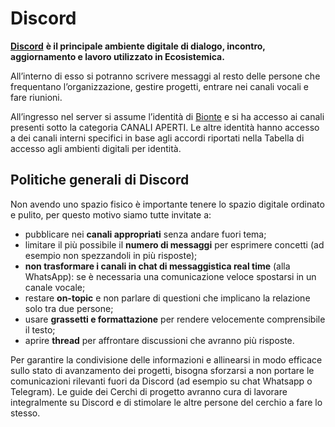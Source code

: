 # Discord

[**Discord**](https://discord.gg/fgmbfYKM5a) **è il principale ambiente digitale di dialogo, incontro, aggiornamento e lavoro utilizzato in Ecosistemica.**

All’interno di esso si potranno scrivere messaggi al resto delle persone che frequentano l’organizzazione, gestire progetti, entrare nei canali vocali e fare riunioni.

All’ingresso nel server si assume l’identità di [Bionte](../identita/tipologie/bionti.md) e si ha accesso ai canali presenti sotto la categoria CANALI APERTI. Le altre identità hanno accesso a dei canali interni specifici in base agli accordi riportati nella Tabella di accesso agli ambienti digitali per identità.

## Politiche generali di Discord

Non avendo uno spazio fisico è importante tenere lo spazio digitale ordinato e pulito, per questo motivo siamo tutte invitate a:

* pubblicare nei **canali appropriati** senza andare fuori tema;
* limitare il più possibile il **numero di messaggi** per esprimere concetti (ad esempio non spezzandoli in più risposte);
* **non trasformare i canali in chat di messaggistica real time** (alla WhatsApp): se è necessaria una comunicazione veloce spostarsi in un canale vocale;
* restare **on-topic** e non parlare di questioni che implicano la relazione solo tra due persone;
* usare **grassetti e formattazione** per rendere velocemente comprensibile il testo;
* aprire **thread** per affrontare discussioni che avranno più risposte.

Per garantire la condivisione delle informazioni e allinearsi in modo efficace sullo stato di avanzamento dei progetti, bisogna sforzarsi a non portare le comunicazioni rilevanti fuori da Discord (ad esempio su chat Whatsapp o Telegram). Le guide dei Cerchi di progetto avranno cura di lavorare integralmente su Discord e di stimolare le altre persone del cerchio a fare lo stesso.

